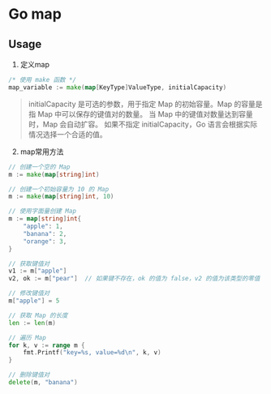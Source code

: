 # Go map

## Usage
1. 定义map
```go
/* 使用 make 函数 */
map_variable := make(map[KeyType]ValueType, initialCapacity)
```
> initialCapacity 是可选的参数，用于指定 Map 的初始容量。Map 的容量是指 Map 中可以保存的键值对的数量。 
> 当 Map 中的键值对数量达到容量时，Map 会自动扩容。
> 如果不指定 initialCapacity，Go 语言会根据实际情况选择一个合适的值。

2. map常用方法
```go
// 创建一个空的 Map
m := make(map[string]int)

// 创建一个初始容量为 10 的 Map
m := make(map[string]int, 10)

// 使用字面量创建 Map
m := map[string]int{
    "apple": 1,
    "banana": 2,
    "orange": 3,
}

// 获取键值对
v1 := m["apple"]
v2, ok := m["pear"]  // 如果键不存在，ok 的值为 false，v2 的值为该类型的零值

// 修改键值对
m["apple"] = 5

// 获取 Map 的长度
len := len(m)

// 遍历 Map
for k, v := range m {
    fmt.Printf("key=%s, value=%d\n", k, v)
}

// 删除键值对
delete(m, "banana")
```

